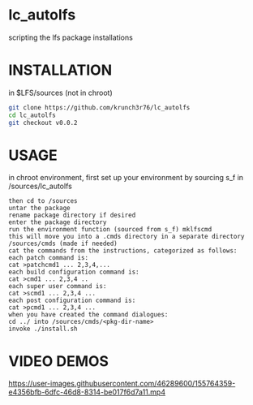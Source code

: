 # lc_autolfs
scripting the lfs package installations

# INSTALLATION
in $LFS/sources (not in chroot)
```bash
git clone https://github.com/krunch3r76/lc_autolfs
cd lc_autolfs
git checkout v0.0.2
```

# USAGE
in chroot environment, first set up your environment by sourcing s_f in /sources/lc_autolfs
```
then cd to /sources
untar the package
rename package directory if desired
enter the package directory
run the environment function (sourced from s_f) mklfscmd
this will move you into a .cmds directory in a separate directory /sources/cmds (made if needed)
cat the commands from the instructions, categorized as follows:
each patch command is:
cat >patchcmd1 ... 2,3,4,...
each build configuration command is:
cat >cmd1 ... 2,3,4 ..
each super user command is:
cat >scmd1 ... 2,3,4 ...
each post configuration command is:
cat >pcmd1 ... 2,3,4 ...
when you have created the command dialogues:
cd ../ into /sources/cmds/<pkg-dir-name>
invoke ./install.sh
```

# VIDEO DEMOS


https://user-images.githubusercontent.com/46289600/155764359-e4356bfb-6dfc-46d8-8314-be017f6d7a11.mp4




